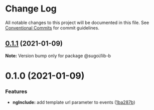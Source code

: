 # Change Log

All notable changes to this project will be documented in this file.
See [Conventional Commits](https://conventionalcommits.org) for commit guidelines.

## [0.1.1](https://github.com/sugoi-site/packages/compare/v0.1.0...v0.1.1) (2021-01-09)

**Note:** Version bump only for package @sugoi/lib-b





# 0.1.0 (2021-01-09)


### Features

* **ngInclude:** add template url parameter to events ([1ba287b](https://github.com/sugoi-site/packages/commit/1ba287b86f2c4f2f5eca93ddbc1545e86cbc5edd))
